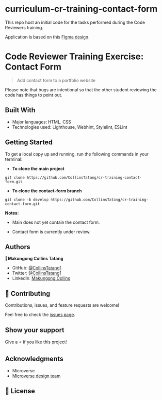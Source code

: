 # curriculum-cr-training-contact-form

This repo host an initial code for the tasks performed during the Code Reviewers training.

Application is based on this [Figma design](https://www.figma.com/file/t3EJUCAEViw3QasuJLPLVT/Microverse-Student-Potfolio-Templates-Main?node-id=1%3A1471).


# Code Reviewer Training Exercise: Contact Form

> Add contact form to a portfolio website


Please note that bugs are intentional so that the other student reviewing the code has things to point out.

## Built With

- Major languages: HTML, CSS
- Technologies used: Lighthouse, Webhint, Stylelint, ESLint

## Getting Started

To get a local copy up and running, run the following commands in your terminal:

* **To clone the main project**
```
git clone https://github.com/CollinsTatang/cr-training-contact-form.git
```

* **To clone the contact-form branch**
```
git clone -b develop https://github.com/CollinsTatang/cr-training-contact-form.git
```

**Notes:**

* Main does not yet contain the contact form.

* Contact form is currently under review.

## Authors

👤**Makungong Collins Tatang**

- GitHub: [@CollinsTatang1](https://github.com/CollinsTatang)
- Twitter: [@CollinsTatang1](https://twitter.com/CollinsTatang1)
- LinkedIn: [Makungong Collins](https://www.linkedin.com/in/makungong-collins/)

## 🤝 Contributing

Contributions, issues, and feature requests are welcome!

Feel free to check the [issues page](../../issues/).

## Show your support

Give a ⭐️ if you like this project!

## Acknowledgments

- Microverse
- [Microverse design team](https://app.zeplin.io/project/5b35a9e13227086040f8eb75/screen/5b695e29bb8c844f118f9378)

## 📝 License